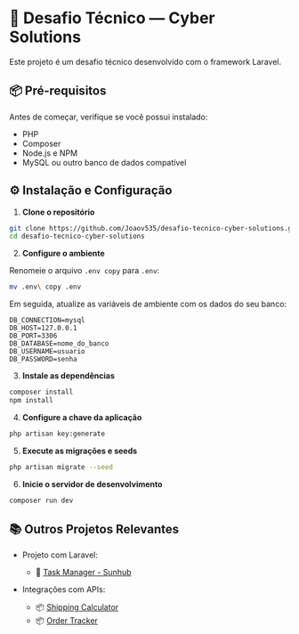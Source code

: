 # 🚀 Desafio Técnico — Cyber Solutions

Este projeto é um desafio técnico desenvolvido com o framework Laravel.

## 📦 Pré-requisitos

Antes de começar, verifique se você possui instalado:

-   PHP
-   Composer
-   Node.js e NPM
-   MySQL ou outro banco de dados compatível

## ⚙️ Instalação e Configuração

1. **Clone o repositório**

```bash
git clone https://github.com/Joaov535/desafio-tecnico-cyber-solutions.git
cd desafio-tecnico-cyber-solutions
```

2. **Configure o ambiente**

Renomeie o arquivo `.env copy` para `.env`:

```bash
mv .env\ copy .env
```

Em seguida, atualize as variáveis de ambiente com os dados do seu banco:

```env
DB_CONNECTION=mysql
DB_HOST=127.0.0.1
DB_PORT=3306
DB_DATABASE=nome_do_banco
DB_USERNAME=usuario
DB_PASSWORD=senha
```

3. **Instale as dependências**

```bash
composer install
npm install
```

4. **Configure a chave da aplicação**

```bash
php artisan key:generate
```

5. **Execute as migrações e seeds**

```bash
php artisan migrate --seed
```

6. **Inicie o servidor de desenvolvimento**

```bash
composer run dev
```

## 📚 Outros Projetos Relevantes

-   Projeto com Laravel:

    -   🔗 [Task Manager - Sunhub](https://github.com/Joaov535/task-manager-sunhub)

-   Integrações com APIs:
    -   📦 [Shipping Calculator](https://github.com/Joaov535/shipping-calculator)
    -   📦 [Order Tracker](https://github.com/Joaov535/order-tracker)
